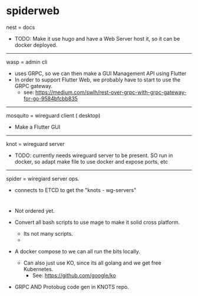# spiderweb

nest = docs

- TODO: Make it use hugo and have a Web Server host it, so it can be docker deployed.

---

wasp = admin cli

- uses GRPC, so we can then make a GUI Management API using Flutter
- In order to support Flutter Web, we probably have to start to use the GRPC gateway.
  - see: https://medium.com/swlh/rest-over-grpc-with-grpc-gateway-for-go-9584bfcbb835

---


mosquito = wireguard client ( desktop)

- Make a Flutter GUI

---

knot = wireguard server

- TODO: currently needs wireguard server to be present. SO run in docker, so adapt make file to use docker and expose ports, etc

---

spider = wiregiard server ops.

- connects to ETCD to get the "knots - wg-servers"


# 

* Not ordered yet.

- Convert all bash scripts to use mage to make it solid cross platform.
  - Its not many scripts.
  - 

- A docker compose to we can all run the bits locally.
  - Can also just use KO, since its all golang and we get free Kubernetes.
    - See: https://github.com/google/ko

- GRPC AND Protobug code gen in KNOTS repo.



